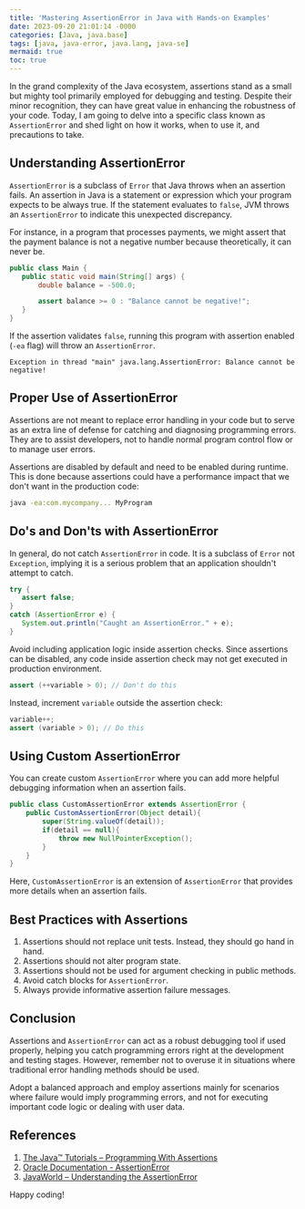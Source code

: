 ```yaml
---
title: 'Mastering AssertionError in Java with Hands-on Examples'
date: 2023-09-20 21:01:14 -0000
categories: [Java, java.base]
tags: [java, java-error, java.lang, java-se]
mermaid: true
toc: true
---
```



In the grand complexity of the Java ecosystem, assertions stand as a small but mighty tool primarily employed for debugging and testing. Despite their minor recognition, they can have great value in enhancing the robustness of your code. Today, I am going to delve into a specific class known as `AssertionError` and shed light on how it works, when to use it, and precautions to take.

## Understanding AssertionError

`AssertionError` is a subclass of `Error` that Java throws when an assertion fails. An assertion in Java is a statement or expression which your program expects to be always true. If the statement evaluates to `false`, JVM throws an `AssertionError` to indicate this unexpected discrepancy.

For instance, in a program that processes payments, we might assert that the payment balance is not a negative number because theoretically, it can never be.

```java
public class Main {
   public static void main(String[] args) {
       double balance = -500.0;

       assert balance >= 0 : "Balance cannot be negative!";
   }
}
```

If the assertion validates `false`, running this program with assertion enabled (`-ea` flag) will throw an `AssertionError`.

```plaintext
Exception in thread "main" java.lang.AssertionError: Balance cannot be negative!
```

## Proper Use of AssertionError

Assertions are not meant to replace error handling in your code but to serve as an extra line of defense for catching and diagnosing programming errors. They are to assist developers, not to handle normal program control flow or to manage user errors.

Assertions are disabled by default and need to be enabled during runtime. This is done because assertions could have a performance impact that we don't want in the production code:

```bash
java -ea:com.mycompany... MyProgram
```

## Do's and Don'ts with AssertionError

In general, do not catch `AssertionError` in code. It is a subclass of `Error` not `Exception`, implying it is a serious problem that an application shouldn't attempt to catch.

```java
try {
   assert false;
}
catch (AssertionError e) {
   System.out.println("Caught an AssertionError." + e);
}
```

Avoid including application logic inside assertion checks. Since assertions can be disabled, any code inside assertion check may not get executed in production environment.

```java
assert (++variable > 0); // Don't do this
```

Instead, increment `variable` outside the assertion check:

```java
variable++; 
assert (variable > 0); // Do this
```

## Using Custom AssertionError

You can create custom `AssertionError` where you can add more helpful debugging information when an assertion fails.

```java
public class CustomAssertionError extends AssertionError {
    public CustomAssertionError(Object detail){
        super(String.valueOf(detail));
        if(detail == null){
            throw new NullPointerException();
        }
    }
}
```

Here, `CustomAssertionError` is an extension of `AssertionError` that provides more details when an assertion fails.

## Best Practices with Assertions

1. Assertions should not replace unit tests. Instead, they should go hand in hand.
2. Assertions should not alter program state.
3. Assertions should not be used for argument checking in public methods.
4. Avoid catch blocks for `AssertionError`.
5. Always provide informative assertion failure messages.

## Conclusion

Assertions and `AssertionError` can act as a robust debugging tool if used properly, helping you catch programming errors right at the development and testing stages. However, remember not to overuse it in situations where traditional error handling methods should be used.

Adopt a balanced approach and employ assertions mainly for scenarios where failure would imply programming errors, and not for executing important code logic or dealing with user data.

## References

1. [The Java™ Tutorials – Programming With Assertions](https://docs.oracle.com/javase/tutorial/essential/exceptions/assert.html)
2. [Oracle Documentation - AssertionError](https://docs.oracle.com/javase/8/docs/api/java/lang/AssertionError.html)
3. [JavaWorld – Understanding the AssertionError](https://www.javaworld.com/article/2077602/learn-java/does-your-code-pass-the-test-.html)

Happy coding!
